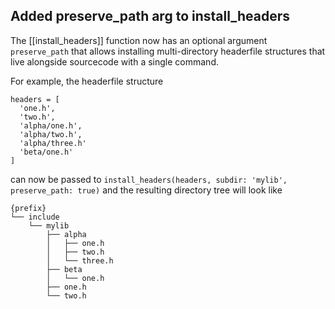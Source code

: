## Added preserve_path arg to install_headers

The [[install_headers]] function now has an optional argument `preserve_path`
that allows installing multi-directory headerfile structures that live
alongside sourcecode with a single command.

For example, the headerfile structure

```meson
headers = [
  'one.h',
  'two.h',
  'alpha/one.h',
  'alpha/two.h',
  'alpha/three.h'
  'beta/one.h'
]
```

can now be passed to `install_headers(headers, subdir: 'mylib', preserve_path: true)`
and the resulting directory tree will look like

```
{prefix}
└── include
    └── mylib
        ├── alpha
        │   ├── one.h
        │   ├── two.h
        │   └── three.h
        ├── beta
        │   └── one.h
        ├── one.h
        └── two.h
```
